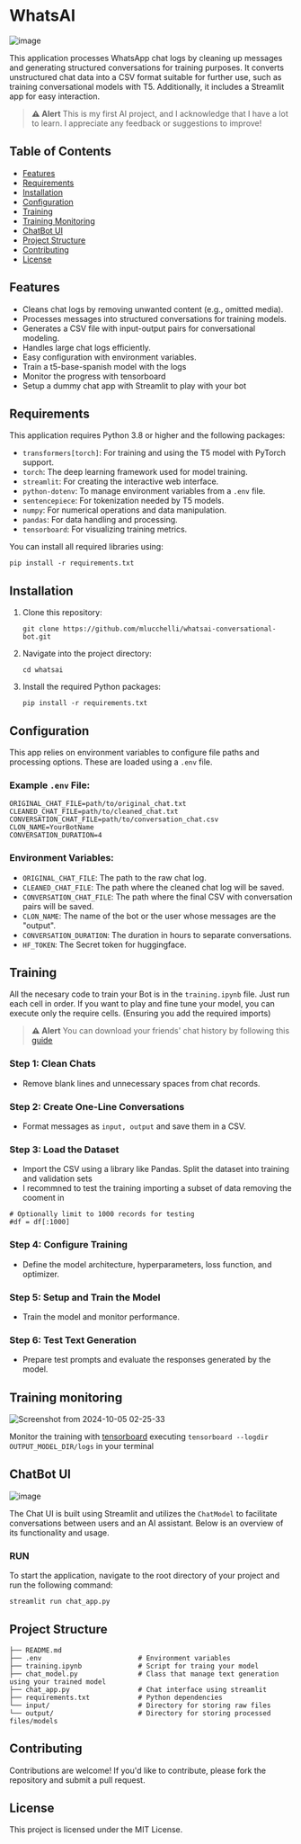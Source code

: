 # WhatsAI
![image](https://github.com/user-attachments/assets/d18ded01-2597-467e-8cc1-338005d63723)


This application processes WhatsApp chat logs by cleaning up messages and generating structured conversations for training purposes. It converts unstructured chat data into a CSV format suitable for further use, such as training conversational models with T5. Additionally, it includes a Streamlit app for easy interaction.

> **⚠️ Alert**
> This is my first AI project, and I acknowledge that I have a lot to learn. I appreciate any feedback or suggestions to improve!

## Table of Contents

- [Features](#features)
- [Requirements](#requirements)
- [Installation](#installation)
- [Configuration](#configuration)
- [Training](#training)
- [Training Monitoring](#training-monitoring)
- [ChatBot UI](#chatbot-ui)
- [Project Structure](#project-structure)
- [Contributing](#contributing)
- [License](#license)

## Features

- Cleans chat logs by removing unwanted content (e.g., omitted media).
- Processes messages into structured conversations for training models.
- Generates a CSV file with input-output pairs for conversational modeling.
- Handles large chat logs efficiently.
- Easy configuration with environment variables.
- Train a t5-base-spanish model with the logs
- Monitor the progress with tensorboard
- Setup a dummy chat app with Streamlit to play with your bot 

## Requirements
This application requires Python 3.8 or higher and the following packages:

- `transformers[torch]`: For training and using the T5 model with PyTorch support.
- `torch`: The deep learning framework used for model training.
- `streamlit`: For creating the interactive web interface.
- `python-dotenv`: To manage environment variables from a `.env` file.
- `sentencepiece`: For tokenization needed by T5 models.
- `numpy`: For numerical operations and data manipulation.
- `pandas`: For data handling and processing.
- `tensorboard`: For visualizing training metrics.

You can install all required libraries using:

    pip install -r requirements.txt

## Installation

1. Clone this repository:

    `git clone https://github.com/mlucchelli/whatsai-conversational-bot.git`

2. Navigate into the project directory:

   `cd whatsai`

3. Install the required Python packages:

   `pip install -r requirements.txt`

## Configuration

This app relies on environment variables to configure file paths and processing options. These are loaded using a `.env` file.

### Example `.env` File:

    ORIGINAL_CHAT_FILE=path/to/original_chat.txt
    CLEANED_CHAT_FILE=path/to/cleaned_chat.txt
    CONVERSATION_CHAT_FILE=path/to/conversation_chat.csv
    CLON_NAME=YourBotName
    CONVERSATION_DURATION=4

### Environment Variables:

- `ORIGINAL_CHAT_FILE`: The path to the raw chat log.
- `CLEANED_CHAT_FILE`: The path where the cleaned chat log will be saved.
- `CONVERSATION_CHAT_FILE`: The path where the final CSV with conversation pairs will be saved.
- `CLON_NAME`: The name of the bot or the user whose messages are the "output".
- `CONVERSATION_DURATION`: The duration in hours to separate conversations.
- `HF_TOKEN`: The Secret token for huggingface.

## Training

All the necesary code to train your Bot is in the `training.ipynb` file.
Just run each cell in order.
If you want to play and fine tune your model, you can execute only the require cells. (Ensuring you add the required imports)

> **⚠️ Alert**
>You can download your friends' chat history by following this [guide](https://faq.whatsapp.com/1180414079177245/?locale=et_EE&cms_platform=android)

### Step 1: Clean Chats
- Remove blank lines and unnecessary spaces from chat records.

### Step 2: Create One-Line Conversations
- Format messages as `input, output` and save them in a CSV.

### Step 3: Load the Dataset
- Import the CSV using a library like Pandas. Split the dataset into training and validation sets
- I recommned to test the training importing a subset of data removing the cooment in
```
# Optionally limit to 1000 records for testing
#df = df[:1000]
```

### Step 4: Configure Training
- Define the model architecture, hyperparameters, loss function, and optimizer.

### Step 5: Setup and Train the Model
- Train the model and monitor performance.

### Step 6: Test Text Generation
- Prepare test prompts and evaluate the responses generated by the model.

## Training monitoring
![Screenshot from 2024-10-05 02-25-33](https://github.com/user-attachments/assets/d02375cb-98a8-438d-99de-1040176b366c)

Monitor the training with [tensorboard](https://www.tensorflow.org/tensorboard) executing `tensorboard --logdir OUTPUT_MODEL_DIR/logs` in your terminal

## ChatBot UI
![image](https://github.com/user-attachments/assets/6eb3415e-d723-4b3d-8fba-3cd56cdd55d4)

The Chat UI is built using Streamlit and utilizes the `ChatModel` to facilitate conversations between users and an AI assistant. Below is an overview of its functionality and usage.

### RUN

To start the application, navigate to the root directory of your project and run the following command:

```bash
streamlit run chat_app.py
```

## Project Structure

    ├── README.md
    ├── .env                        # Environment variables
    ├── training.ipynb              # Script for traing your model
    ├── chat_model.py               # Class that manage text generation using your trained model
    ├── chat_app.py                 # Chat interface using streamlit
    ├── requirements.txt            # Python dependencies
    └── input/                      # Directory for storing raw files
    └── output/                     # Directory for storing processed files/models

## Contributing

Contributions are welcome! If you'd like to contribute, please fork the repository and submit a pull request.


## License

This project is licensed under the MIT License.

